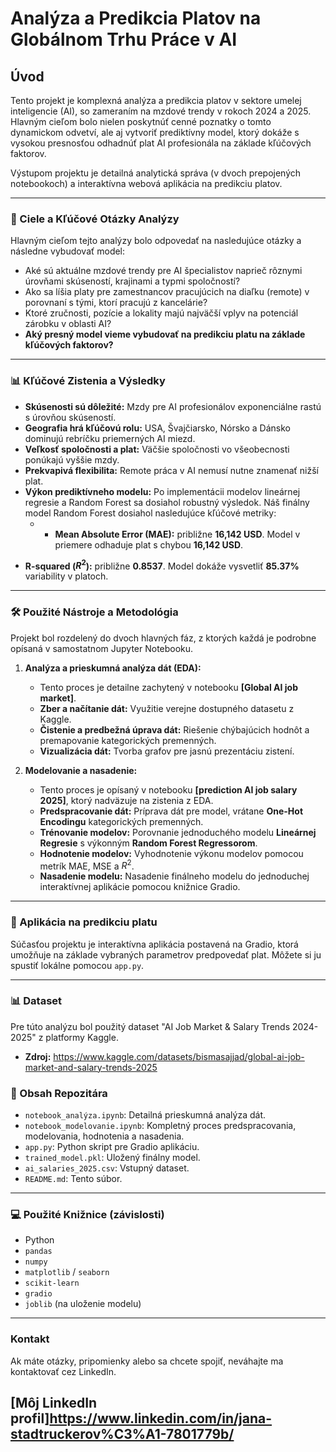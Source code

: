 # Analýza a Predikcia Platov na Globálnom Trhu Práce v AI

## Úvod

Tento projekt je komplexná analýza a predikcia platov v sektore umelej inteligencie (AI), so zameraním na mzdové trendy v rokoch 2024 a 2025. Hlavným cieľom bolo nielen poskytnúť cenné poznatky o tomto dynamickom odvetví, ale aj vytvoriť prediktívny model, ktorý dokáže s vysokou presnosťou odhadnúť plat AI profesionála na základe kľúčových faktorov.

Výstupom projektu je detailná analytická správa (v dvoch prepojených notebookoch) a interaktívna webová aplikácia na predikciu platov.

---

### **🚀 Ciele a Kľúčové Otázky Analýzy**

Hlavným cieľom tejto analýzy bolo odpovedať na nasledujúce otázky a následne vybudovať model:

* Aké sú aktuálne mzdové trendy pre AI špecialistov naprieč rôznymi úrovňami skúseností, krajinami a typmi spoločností?
* Ako sa líšia platy pre zamestnancov pracujúcich na diaľku (remote) v porovnaní s tými, ktorí pracujú z kancelárie?
* Ktoré zručnosti, pozície a lokality majú najväčší vplyv na potenciál zárobku v oblasti AI?
* **Aký presný model vieme vybudovať na predikciu platu na základe kľúčových faktorov?**

---

### **📊 Kľúčové Zistenia a Výsledky**

* **Skúsenosti sú dôležité:** Mzdy pre AI profesionálov exponenciálne rastú s úrovňou skúseností.
* **Geografia hrá kľúčovú rolu:** USA, Švajčiarsko, Nórsko a Dánsko dominujú rebríčku priemerných AI miezd.
* **Veľkosť spoločnosti a plat:** Väčšie spoločnosti vo všeobecnosti ponúkajú vyššie mzdy.
* **Prekvapivá flexibilita:** Remote práca v AI nemusí nutne znamenať nižší plat.
* **Výkon prediktívneho modelu:** Po implementácii modelov lineárnej regresie a Random Forest sa dosiahol robustný výsledok. Náš finálny model Random Forest dosiahol nasledujúce kľúčové metriky:
    * -   **Mean Absolute Error (MAE):** približne **16,142 USD**. Model v priemere odhaduje plat s chybou **16,142 USD**.
-   **R-squared ($R^2$):** približne **0.8537**. Model dokáže vysvetliť **85.37%** variability v platoch.

---

### **🛠️ Použité Nástroje a Metodológia**

Projekt bol rozdelený do dvoch hlavných fáz, z ktorých každá je podrobne opísaná v samostatnom Jupyter Notebooku.

1.  **Analýza a prieskumná analýza dát (EDA):**
    * Tento proces je detailne zachytený v notebooku **[Global AI job market]**.
    * **Zber a načítanie dát:** Využitie verejne dostupného datasetu z Kaggle.
    * **Čistenie a predbežná úprava dát:** Riešenie chýbajúcich hodnôt a premapovanie kategorických premenných.
    * **Vizualizácia dát:** Tvorba grafov pre jasnú prezentáciu zistení.

2.  **Modelovanie a nasadenie:**
    * Tento proces je opísaný v notebooku **[prediction AI job salary 2025]**, ktorý nadväzuje na zistenia z EDA.
    * **Predspracovanie dát:** Príprava dát pre model, vrátane **One-Hot Encodingu** kategorických premenných.
    * **Trénovanie modelov:** Porovnanie jednoduchého modelu **Lineárnej Regresie** s výkonným **Random Forest Regressorom**.
    * **Hodnotenie modelov:** Vyhodnotenie výkonu modelov pomocou metrík MAE, MSE a $R^2$.
    * **Nasadenie modelu:** Nasadenie finálneho modelu do jednoduchej interaktívnej aplikácie pomocou knižnice Gradio.

---

### **🚀 Aplikácia na predikciu platu**

Súčasťou projektu je interaktívna aplikácia postavená na Gradio, ktorá umožňuje na základe vybraných parametrov predpovedať plat. Môžete si ju spustiť lokálne pomocou `app.py`.


---

### **📊 Dataset**

Pre túto analýzu bol použitý dataset "AI Job Market & Salary Trends 2024-2025" z platformy Kaggle.
* **Zdroj:** https://www.kaggle.com/datasets/bismasajjad/global-ai-job-market-and-salary-trends-2025
   

### **🔗 Obsah Repozitára**

* `notebook_analýza.ipynb`: Detailná prieskumná analýza dát.
* `notebook_modelovanie.ipynb`: Kompletný proces predspracovania, modelovania, hodnotenia a nasadenia.
* `app.py`: Python skript pre Gradio aplikáciu.
* `trained_model.pkl`: Uložený finálny model.
* `ai_salaries_2025.csv`: Vstupný dataset.
* `README.md`: Tento súbor.

---

### **💻 Použité Knižnice (závislosti)**

-   Python
-   `pandas`
-   `numpy`
-   `matplotlib` / `seaborn`
-   `scikit-learn`
-   `gradio`
-   `joblib` (na uloženie modelu)

---

### **Kontakt**

Ak máte otázky, pripomienky alebo sa chcete spojiť, neváhajte ma kontaktovať cez LinkedIn.

[**Môj LinkedIn profil**]https://www.linkedin.com/in/jana-stadtruckerov%C3%A1-7801779b/
---
